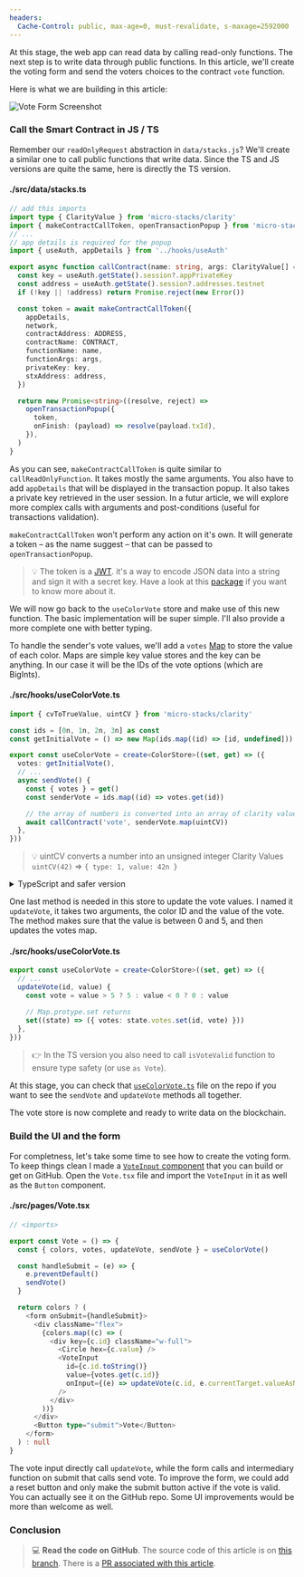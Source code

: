 ```yaml
---
headers:
  Cache-Control: public, max-age=0, must-revalidate, s-maxage=2592000
---
```


At this stage, the web app can read data by calling read-only functions. The next step is to write data through public functions. In this article, we'll create the voting form and send the voters choices to the contract `vote` function.

Here is what we are building in this article:

![Vote Form Screenshot](/images/vote-colors-ui.png "Vote Form UI Screenshot")

### Call the Smart Contract in JS / TS

Remember our `readOnlyRequest` abstraction in `data/stacks.js`? We'll create a similar one to call public functions that write data.
Since the TS and JS versions are quite the same, here is directly the TS version.

#### ./src/data/stacks.ts
```ts
// add this imports
import type { ClarityValue } from 'micro-stacks/clarity'
import { makeContractCallToken, openTransactionPopup } from 'micro-stacks/connect'
// ...
// app details is required for the popup
import { useAuth, appDetails } from '../hooks/useAuth'

export async function callContract(name: string, args: ClarityValue[] = []) {
  const key = useAuth.getState().session?.appPrivateKey
  const address = useAuth.getState().session?.addresses.testnet
  if (!key || !address) return Promise.reject(new Error())

  const token = await makeContractCallToken({
    appDetails,
    network,
    contractAddress: ADDRESS,
    contractName: CONTRACT,
    functionName: name,
    functionArgs: args,
    privateKey: key,
    stxAddress: address,
  })

  return new Promise<string>((resolve, reject) =>
    openTransactionPopup({
      token,
      onFinish: (payload) => resolve(payload.txId),
    }),
  )
}
```

As you can see, `makeContractCallToken` is quite similar to `callReadOnlyFunction`. It takes mostly the same arguments. You also have to add `appDetails` that will be displayed in the transaction popup. It also takes a private key retrieved in the user session. In a futur article, we will explore more complex calls with arguments and post-conditions (useful for transactions validation).

`makeContractCallToken` won't perform any action on it's own. It will generate a token – as the name suggest – that can be passed to `openTransactionPopup`.

> :bulb: The token is a [JWT](https://jwt.io/). it's a way to encode JSON data into a string and sign it with a secret key. Have a look at this [package](https://www.npmjs.com/package/jsonwebtoken) if you want to know more about it.

We will now go back to the `useColorVote` store and make use of this new function. The basic implementation will be super simple. I'll also provide a more complete one with better typing.

To handle the sender's vote values, we'll add a `votes` [Map](https://developer.mozilla.org/fr/docs/Web/JavaScript/Reference/Global_Objects/Map) to store the value of each color. Maps are simple key value stores and the key can be anything. In our case it will be the IDs of the vote options (which are BigInts).

#### ./src/hooks/useColorVote.ts
```ts
import { cvToTrueValue, uintCV } from 'micro-stacks/clarity'

const ids = [0n, 1n, 2n, 3n] as const
const getInitialVote = () => new Map(ids.map((id) => [id, undefined]))

export const useColorVote = create<ColorStore>((set, get) => ({
  votes: getInitialVote(),
  // ...
  async sendVote() {
    const { votes } = get()
    const senderVote = ids.map((id) => votes.get(id))

    // the array of numbers is converted into an array of clarity values
    await callContract('vote', senderVote.map(uintCV))
  },
}))
```

> :bulb: uintCV converts a number into an unsigned integer Clarity Values
> `uintCV(42)` => `{ type: 1, value: 42n }`

<details>
<summary>TypeScript and safer version</summary>

The big difference here is the `isVoteValid` method and the strict typing of a valid vote.

#### ./src/hooks/useColorVote.ts
```ts
import { cvToTrueValue, uintCV } from 'micro-stacks/clarity'

import { callContract, readOnlyRequest } from '../data/stacks'

// ...

type ValidVote = 0 | 1 | 2 | 3 | 4 | 5
type Vote = undefined | ValidVote

interface ColorStore {
  colors: Color[]
  votes: Map<BigInt, Vote>
  updateVote: (id: bigint, vote: number) => void
  fetchColors: () => Promise<void>
  sendVote: () => Promise<void>
}

const ids = [0n, 1n, 2n, 3n] as const
const getInitialVote = () => new Map(ids.map((id) => [id, undefined]))

function isVoteValid(vote: number | undefined): vote is ValidVote {
  if (vote === undefined || isNaN(vote)) return false
  return vote >= 0 && vote <= 5
}

export const useColorVote = create<ColorStore>((set, get) => ({
  // ...
  votes: getInitialVote(),

  async sendVote() {
    const { votes } = get()
    const senderVote = ids.map((id) => votes.get(id))
    if (!senderVote.every(isVoteValid)) return

    await callContract('vote', senderVote.map(uintCV))
  },
}))

```
</details>

One last method is needed in this store to update the vote values. I named it `updateVote`, it takes two arguments, the color ID and the value of the vote.
The method makes sure that the value is between 0 and 5, and then updates the votes map.

#### ./src/hooks/useColorVote.ts
```ts
export const useColorVote = create<ColorStore>((set, get) => ({
  // ...
  updateVote(id, value) {
    const vote = value > 5 ? 5 : value < 0 ? 0 : value

    // Map.protype.set returns
    set((state) => ({ votes: state.votes.set(id, vote) }))
  },
}))
```

> :point_right: In the TS version you also need to call `isVoteValid` function to ensure type safety (or use `as Vote`).

At this stage, you can check that [`useColorVote.ts`](https://github.com/hugocaillard/color-webapp-tuto/blob/step-3/src/hooks/useColorVote.ts) file on the repo if you want to see the `sendVote` and `updateVote` methods all together.

The vote store is now complete and ready to write data on the blockchain.

### Build the UI and the form

For completness, let's take some time to see how to create the voting form. To keep things clean I made a [`VoteInput` component](https://github.com/hugocaillard/color-webapp-tuto/blob/step-3/src/components/UI/VoteInput.tsx) that you can build or get on GitHub.
Open the `Vote.tsx` file and import the `VoteInput` in it as well as the `Button` component.


#### ./src/pages/Vote.tsx
```ts
// <imports>

export const Vote = () => {
  const { colors, votes, updateVote, sendVote } = useColorVote()

  const handleSubmit = (e) => {
    e.preventDefault()
    sendVote()
  }

  return colors ? (
    <form onSubmit={handleSubmit}>
      <div className="flex">
        {colors.map((c) => (
          <div key={c.id} className="w-full">
            <Circle hex={c.value} />
            <VoteInput
              id={c.id.toString()}
              value={votes.get(c.id)}
              onInput={(e) => updateVote(c.id, e.currentTarget.valueAsNumber)}
            />
          </div>
        ))}
      </div>
      <Button type="submit">Vote</Button>
    </form>
  ) : null
}
```

The vote input directly call `updateVote`, while the form calls and intermediary function on submit that calls send vote. To improve the form, we could add a reset button and only make the submit button active if the vote is valid. You can actually see it on the GitHub repo.
Some UI improvements would be more than welcome as well.

### Conclusion

> 💻 **Read the code on GitHub**. The source code of this article is on [this branch](https://github.com/hugocaillard/color-webapp-tuto/tree/step-3).
> There is a [PR associated with this article](https://github.com/hugocaillard/color-webapp-tuto/pull/3).
